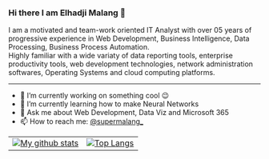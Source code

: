 ### Hi there I am Elhadji Malang 👋

I am a motivated and team-work oriented IT Analyst with over 05 years of progressive experience in Web Development, Business Intelligence, Data Processing, Business Process Automation.  
Highly familiar with a wide variaty of data reporting tools, enterprise productivity tools, web development technologies, network administration softwares, Operating Systems and cloud computing platforms.

---
- 🔭 I’m currently working on something cool 😉
- 🌱 I’m currently learning how to make Neural Networks
- 💬 Ask me about Web Development, Data Viz and Microsoft 365
- 📫 How to reach me: [@supermalang_](https://twitter.com/supermalang_)


|||
|---|---|
|[![My github stats](https://github-readme-stats.vercel.app/api?username=supermalang&hide=contribs,prs&count_private=true&show_icons=true&include_all_commits=true&theme=vue)](https://github.com/supermalang) |[![Top Langs](https://github-readme-stats.vercel.app/api/top-langs/?username=supermalang&layout=compact&theme=nord)](https://github.com/supermalang) |
